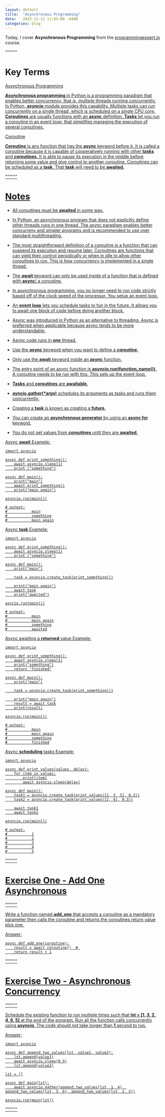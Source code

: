 ```yaml
---
layout: default
title:  "Asynchronous Programming"
date:   2023-12-11 11:05:00 -0400
categories: blog
---
```


Today, I cover __Asynchronous Programming__ from the [programmingexpert.io][course-site] course.

""""""

# Key Terms

<u>Asynchronous Programming<u>

__Asynchronous programming__ in Python is a programming paradigm that enables better concurrency, that is, multiple threads running concurrently. In Python, __asyncio__ module provides this capability. Multiple tasks can run concurrently on a single thread, which is scheduled on a single CPU core. __Coroutines__ are usually functions with an __async__ definition. __Tasks__ let you run a coroutine in an event loop; that simplifies managing the execution of several coroutines.

<u>Coroutine<u>

__Coroutine__ is any function that has the __async__ keyword before it. It is called a coroutine because it is capable of cooperatively running with other __tasks__ and __coroutines__. It is able to pause its execution in the middle before returning some value and give control to another coroutine. Coroutines can be scheduled as a __task__. That __task__ will need to be __awaited__.

""""""

# Notes

- All coroutines must be __awaited__ in some way.

- In Python, an asynchronous program that does not explicitly define other threads runs in one thread. The async paradigm enables better concurreny and simpler programs and is recommended to use over standard multithreading.

- The most straightforward definition of a coroutine is a function that can suspend its execution and resume later. Coroutines are functions that can yield their control periodically or when in idle to allow other coroutines to run. This is how concurrency is implemented in a single thread.

- The __await__ keyword can only be used inside of a function that is defined with __async__/ a coroutine.

- In asynchronous programming, you no longer need to run code strictly based off of the clock speed of the processor. You setup an event loop.

- An __event loop__ lets you schedule tasks to fun in the future. It allows you to await one block of code before doing another block.

- Async was introduced in Python as an alternative to threading. Async is preferred when applicable because async tends to be more understandable.

- Async code runs in __one__ thread.

- Use the __async__ keyword when you want to define a __coroutine__.

- Only use the __await__ keyword inside an __async__ function.

- The entry point of an async function is __asyncio.run(function_name())__. A coroutine needs to be run with this. This sets up the event loop.

- __Tasks__ and __coroutines__ are __awaitable__.

- __ayncio.gather(*args)__ schedules its arguments as tasks and runs them concurrently.

- Creating a __task__ is known as creating a __future__.

- You can create an __asynchronous generator__ by using an __async for__ keyword.

- You do not get values from __coroutines__ until they are __awaited__.

Async __await__ Example:

    import asyncio

    async def print_something():
        await asyncio.sleep(1)
        print ("something")

    async def main():
        print("main")
        await print_something()
        print("main again")

    asyncio.run(main())

    # output:
    #           main
    #           something
    #           main again

Async __task__ Example:

    import asyncio

    async def print_something():
        await asyncio.sleep(1)
        print ("something")

    async def main():
        print("main")

        task = asyncio.create_task(print_something())

        print("main again")
        await task
        print("awaited")

    asycio.run(main())

    # output:
    #           main
    #           main again
    #           something
    #           awaited

Async awaiting a __returned__ value Example:

    import asyncio

    async def print_something():
        await asyncio.sleep(1)
        print("something")
        return "finished"

    async def main():
        print("main")

        task = asyncio.create_task(print_something())

        print("main again")
        result = await task
        print(result)

    asyncio.run(main())

    # output:
    #           main
    #           main again
    #           something
    #           finished

Async __scheduling__ tasks Example:

    import asyncio

    async def print_values(values, delay):
        for item in values:
            print(item)
            await asyncio.sleep(delay)

    async def main():
        task1 = asyncio.create_task(print_values([1, 3, 5], 0.2))
        task2 = asyncio.create_task(print_values([2, 4], 0.3))

        await task1
        await task2

    asyncio.run(main())

    # output:
    #           1
    #           2
    #           3
    #           4
    #           5

""""""

# Exercise One - Add One Asynchronous

""""""

Write a function named __add_one__ that accepts a coroutine as a mandatory parameter then calls the coroutine and returns the coroutines return value plus one.

<u>Answer<u>:

    async def add_one(coroutine):
        result = await coroutine()  # 
        return result + 1

""""""

# Exercise Two - Asynchronous Concurrency

""""""

Schedule the existing function to run multiple times such that __lst = [1, 3, 2, 4, 6, 5]__ at the end of the program. Run all the function calls concurrently using __asyncio__. The code should not take longer than __1__ second to run.
     
<u>Answer<u>:

    import asyncio

    async def append_two_values(lst, value1, value2):
        lst.append(value1)
        await asyncio.sleep(0.5)
        lst.append(value2)

    lst = []

    async def main(lst):
        await asyncio.gather(append_two_values(lst, 1, 4), append_two_values(lst, 3, 6), append_two_values(lst, 2, 5))

    asyncio.run(main(lst))

""""""

[course-site]: https://www.programmingexpert.io/index